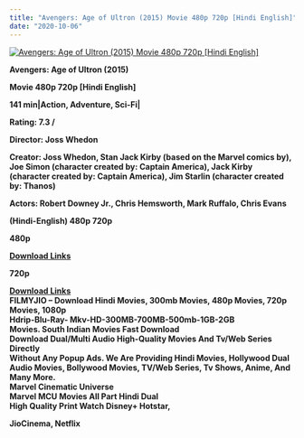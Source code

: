 ```yaml
---
title: "Avengers: Age of Ultron (2015) Movie 480p 720p [Hindi English]"
date: "2020-10-06"
---
```


[![Avengers: Age of Ultron (2015) Movie 480p 720p [Hindi English]](https://1.bp.blogspot.com/-byxX1ssSUIc/XxkZgX3j0iI/AAAAAAAAEFE/vMh3BTv-oF8tTN3LZ9ajTOX7PhHEDnaJQCLcBGAsYHQ/s1600/ageof.webp "Avengers: Age of Ultron (2015) Movie 480p 720p [Hindi English]")](https://1.bp.blogspot.com/-byxX1ssSUIc/XxkZgX3j0iI/AAAAAAAAEFE/vMh3BTv-oF8tTN3LZ9ajTOX7PhHEDnaJQCLcBGAsYHQ/s1600/ageof.webp)

**Avengers: Age of Ultron (2015)**

**Movie 480p 720p \[Hindi English\]**

**141 min|Action, Adventure, Sci-Fi|**

**Rating: 7.3 /** 

**Director: Joss Whedon**

**Creator: Joss Whedon, Stan Jack Kirby (based on the Marvel comics by), Joe Simon (character created by: Captain America), Jack Kirby (character created by: Captain America), Jim Starlin (character created by: Thanos)**

**Actors: Robert Downey Jr., Chris Hemsworth, Mark Ruffalo, Chris Evans**

 **(Hindi-English) 480p 720p** 

**480p**

**[Download Links](https://zee.gl/9i4K0)**

**720p**

**[Download Links](https://zee.gl/DiR2sn)**  
**FILMYJIO – Download Hindi Movies, 300mb Movies, 480p Movies, 720p Movies, 1080p**  
**Hdrip-Blu-Ray- Mkv-HD-300MB-700MB-500mb-1GB-2GB**  
 **Movies. South Indian Movies Fast Download**  
**Download Dual/Multi Audio High-Quality Movies And Tv/Web Series Directly**   
**Without Any Popup Ads. We Are Providing Hindi Movies, Hollywood Dual Audio Movies, Bollywood Movies, TV/Web Series, Tv Shows, Anime, And Many More.**  
**Marvel Cinematic Universe**   
**Marvel MCU Movies All Part Hindi Dual**  
**High Quality Print Watch Disney+ Hotstar,**

**JioCinema, Netflix**
